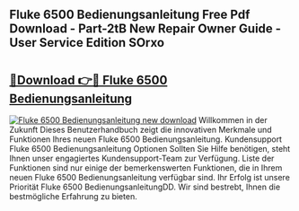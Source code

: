 ## Fluke 6500 Bedienungsanleitung Free Pdf Download - Part-2tB New Repair Owner Guide - User Service Edition SOrxo

# <h2><a href="http://df0wvci.blite.top/?on=Fluke+6500+Bedienungsanleitung">🔗Download 👉🔴 Fluke 6500 Bedienungsanleitung</a></h2>

[![Fluke 6500 Bedienungsanleitung new download](https://i.imgur.com/lujVjoI.png)](http://df0wvci.blite.top/?on=Fluke+6500+Bedienungsanleitung)
Willkommen in der Zukunft Dieses Benutzerhandbuch zeigt die innovativen Merkmale und Funktionen Ihres neuen Fluke 6500 Bedienungsanleitung. Kundensupport Fluke 6500 Bedienungsanleitung Optionen Sollten Sie Hilfe benötigen, steht Ihnen unser engagiertes Kundensupport-Team zur Verfügung. Liste der Funktionen sind nur einige der bemerkenswerten Funktionen, die in Ihrem neuen Fluke 6500 Bedienungsanleitung verfügbar sind. Ihr Erfolg ist unsere Priorität Fluke 6500 BedienungsanleitungDD. Wir sind bestrebt, Ihnen die bestmögliche Erfahrung zu bieten.
